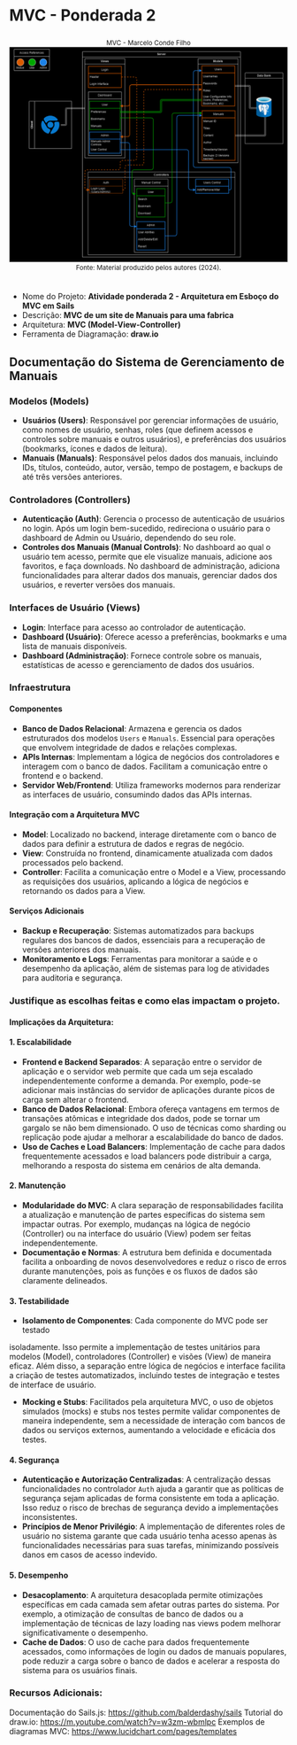 # MVC - Ponderada 2
<div align="center">
<sub>MVC - Marcelo Conde Filho</sub> </br>
<img src="Assets/MVC.png">
<sup>Fonte: Material produzido pelos autores (2024).</sup>
</div><br>

- Nome do Projeto: **Atividade ponderada 2 - Arquitetura em Esboço do MVC em Sails**
- Descrição: **MVC de um site de Manuais para uma fabrica**
- Arquitetura: **MVC (Model-View-Controller)**
- Ferramenta de Diagramação: **draw.io**

## Documentação do Sistema de Gerenciamento de Manuais

### Modelos (Models)
- **Usuários (Users)**: Responsável por gerenciar informações de usuário, como nomes de usuário, senhas, roles (que definem acessos e controles sobre manuais e outros usuários), e preferências dos usuários (bookmarks, ícones e dados de leitura).
- **Manuais (Manuals)**: Responsável pelos dados dos manuais, incluindo IDs, títulos, conteúdo, autor, versão, tempo de postagem, e backups de até três versões anteriores.

### Controladores (Controllers)
- **Autenticação (Auth)**: Gerencia o processo de autenticação de usuários no login. Após um login bem-sucedido, redireciona o usuário para o dashboard de Admin ou Usuário, dependendo do seu role.
- **Controles dos Manuais (Manual Controls)**: No dashboard ao qual o usuário tem acesso, permite que ele visualize manuais, adicione aos favoritos, e faça downloads. No dashboard de administração, adiciona funcionalidades para alterar dados dos manuais, gerenciar dados dos usuários, e reverter versões dos manuais.

### Interfaces de Usuário (Views)
- **Login**: Interface para acesso ao controlador de autenticação.
- **Dashboard (Usuário)**: Oferece acesso a preferências, bookmarks e uma lista de manuais disponíveis.
- **Dashboard (Administração)**: Fornece controle sobre os manuais, estatísticas de acesso e gerenciamento de dados dos usuários.

### Infraestrutura
#### Componentes
- **Banco de Dados Relacional**: Armazena e gerencia os dados estruturados dos modelos `Users` e `Manuals`. Essencial para operações que envolvem integridade de dados e relações complexas.
- **APIs Internas**: Implementam a lógica de negócios dos controladores e interagem com o banco de dados. Facilitam a comunicação entre o frontend e o backend.
- **Servidor Web/Frontend**: Utiliza frameworks modernos para renderizar as interfaces de usuário, consumindo dados das APIs internas.

#### Integração com a Arquitetura MVC
- **Model**: Localizado no backend, interage diretamente com o banco de dados para definir a estrutura de dados e regras de negócio.
- **View**: Construída no frontend, dinamicamente atualizada com dados processados pelo backend.
- **Controller**: Facilita a comunicação entre o Model e a View, processando as requisições dos usuários, aplicando a lógica de negócios e retornando os dados para a View.

#### Serviços Adicionais
- **Backup e Recuperação**: Sistemas automatizados para backups regulares dos bancos de dados, essenciais para a recuperação de versões anteriores dos manuais.
- **Monitoramento e Logs**: Ferramentas para monitorar a saúde e o desempenho da aplicação, além de sistemas para log de atividades para auditoria e segurança.


### Justifique as escolhas feitas e como elas impactam o projeto.
#### Implicações da Arquitetura:
#### 1. **Escalabilidade**
- **Frontend e Backend Separados**: A separação entre o servidor de aplicação e o servidor web permite que cada um seja escalado independentemente conforme a demanda. Por exemplo, pode-se adicionar mais instâncias do servidor de aplicações durante picos de carga sem alterar o frontend.
- **Banco de Dados Relacional**: Embora ofereça vantagens em termos de transações atômicas e integridade dos dados, pode se tornar um gargalo se não bem dimensionado. O uso de técnicas como sharding ou replicação pode ajudar a melhorar a escalabilidade do banco de dados.
- **Uso de Caches e Load Balancers**: Implementação de cache para dados frequentemente acessados e load balancers pode distribuir a carga, melhorando a resposta do sistema em cenários de alta demanda.

#### 2. **Manutenção**
- **Modularidade do MVC**: A clara separação de responsabilidades facilita a atualização e manutenção de partes específicas do sistema sem impactar outras. Por exemplo, mudanças na lógica de negócio (Controller) ou na interface do usuário (View) podem ser feitas independentemente.
- **Documentação e Normas**: A estrutura bem definida e documentada facilita a onboarding de novos desenvolvedores e reduz o risco de erros durante manutenções, pois as funções e os fluxos de dados são claramente delineados.

#### 3. **Testabilidade**
- **Isolamento de Componentes**: Cada componente do MVC pode ser testado

isoladamente. Isso permite a implementação de testes unitários para modelos (Model), controladores (Controller) e visões (View) de maneira eficaz. Além disso, a separação entre lógica de negócios e interface facilita a criação de testes automatizados, incluindo testes de integração e testes de interface de usuário.
- **Mocking e Stubs**: Facilitados pela arquitetura MVC, o uso de objetos simulados (mocks) e stubs nos testes permite validar componentes de maneira independente, sem a necessidade de interação com bancos de dados ou serviços externos, aumentando a velocidade e eficácia dos testes.

#### 4. **Segurança**
- **Autenticação e Autorização Centralizadas**: A centralização dessas funcionalidades no controlador `Auth` ajuda a garantir que as políticas de segurança sejam aplicadas de forma consistente em toda a aplicação. Isso reduz o risco de brechas de segurança devido a implementações inconsistentes.
- **Princípios de Menor Privilégio**: A implementação de diferentes roles de usuário no sistema garante que cada usuário tenha acesso apenas às funcionalidades necessárias para suas tarefas, minimizando possíveis danos em casos de acesso indevido.

#### 5. **Desempenho**
- **Desacoplamento**: A arquitetura desacoplada permite otimizações específicas em cada camada sem afetar outras partes do sistema. Por exemplo, a otimização de consultas de banco de dados ou a implementação de técnicas de lazy loading nas views podem melhorar significativamente o desempenho.
- **Cache de Dados**: O uso de cache para dados frequentemente acessados, como informações de login ou dados de manuais populares, pode reduzir a carga sobre o banco de dados e acelerar a resposta do sistema para os usuários finais.

### Recursos Adicionais:
Documentação do Sails.js: https://github.com/balderdashy/sails
Tutorial do draw.io: https://m.youtube.com/watch?v=w3zm-wbmlpc
Exemplos de diagramas MVC: https://www.lucidchart.com/pages/templates

